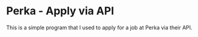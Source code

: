# Perka - Apply via API
This is a simple program that I used to apply for a job at Perka via their API.
